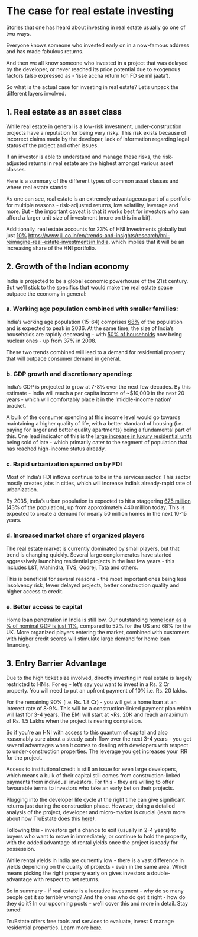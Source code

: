 # The  case for real estate investing

Stories that one has heard about investing in real estate usually go one of two ways.

Everyone knows someone who invested early on in a now-famous address and has made fabulous returns.

And then we all know someone who invested in a project that was delayed by the developer, or never reached its price potential due to exogenous factors (also expressed as - ‘isse accha return toh FD se mil jaata’).

So what is the actual case for investing in real estate? Let’s unpack the different layers involved.

## 1. Real estate as an asset class

While real estate in general is a low-risk investment, under-construction projects have a reputation for being very risky. This risk exists because of incorrect claims made by the developer, lack of information regarding legal status of the project and other issues.

If an investor is able to understand and manage these risks, the risk-adjusted returns in real estate are the highest amongst various asset classes.

Here is a summary of the different types of common asset classes and where real estate stands:



As one can see, real estate is an extremely advantageous part of a portfolio for multiple reasons - risk-adjusted returns, low volatility, leverage and more. But - the important caveat is that it works best for investors who can afford a larger unit size of investment (more on this in a bit).

Additionally, real estate accounts for 23% of HNI Investments globally but just [10%](https://www.jll.co.in/en/trends-and-insights/research/hni-reimagine-real-estate-investments) <https://www.jll.co.in/en/trends-and-insights/research/hni-reimagine-real-estate-investments>[in India](https://www.jll.co.in/en/trends-and-insights/research/hni-reimagine-real-estate-investments), which implies that it will be an increasing share of the HNI portfolio.

## 2. Growth of the Indian economy

India is projected to be a global economic powerhouse of the 21st century. But we’ll stick to the specifics that would make the real estate space outpace the economy in general:

### a. Working age population combined with smaller families:

India’s working age population (15-64) comprises [68%](https://theprint.in/india/imminent-end-of-demographic-dividend-share-of-indias-working-age-population-set-to-fall-by-2036/1451773/#:~:text=In%20simpler%20terms%2C%20India's%20working,65.1%20per%20cent%20in%202031.) of the population and is expected to peak in 2036. At the same time, the size of India’s households are rapidly decreasing - with [50% of households](https://www.thehindubusinessline.com/economy/shrinking-households-50-of-indian-families-are-nuclear/article67126676.ece) now being nuclear ones - up from 37% in 2008.

These two trends combined will lead to a demand for residential property that will outpace consumer demand in general.

### b. GDP growth and discretionary spending:

India’s GDP is projected to grow at 7-8% over the next few decades. By this estimate - India will reach a per capita income of \~\$10,000 in the next 20 years - which will comfortably place it in the ‘middle-income nation’ bracket.

A bulk of the consumer spending at this income level would go towards maintaining a higher quality of life, with a better standard of housing (i.e. paying for larger and better quality apartments) being a fundamental part of this. One lead indicator of this is the [large increase in luxury residential units](https://www.livemint.com/industry/demand-for-luxury-housing-in-india-surges-villas-most-popular-in-metro-cities-nobroker-11704440107758.html) being sold of late - which primarily cater to the segment of population that has reached high-income status already.

### c. Rapid urbanization spurred on by FDI

Most of India’s FDI inflows continue to be in the services sector. This sector mostly creates jobs in cities, which will increase India’s already-rapid rate of urbanization.

By 2035, India’s urban population is expected to hit a staggering [675 million](https://www.thehindu.com/news/national/indias-urban-population-to-stand-at-675-million-in-2035-behind-chinas-1-billion-un/article65584707.ece) (43% of the population), up from approximately 440 million today. This is expected to create a demand for nearly 50 million homes in the next 10-15 years.

### d. Increased market share of organized players

The real estate market is currently dominated by small players, but that trend is changing quickly. Several large conglomerates have started aggressively launching residential projects in the last few years - this includes L&T, Mahindra, TVS, Godrej, Tata and others.

This is beneficial for several reasons - the most important ones being less insolvency risk, fewer delayed projects, better construction quality and higher access to credit.

### e. Better access to capital

Home loan penetration in India is still low. Our outstanding [home loan as a % of nominal GDP is just 11%](https://www.imf.org/external/research/housing/index.htm), compared to 52% for the US and 68% for the UK. More organized players entering the market, combined with customers with higher credit scores will stimulate large demand for home loan financing.

## 3. Entry Barrier Advantage

Due to the high ticket size involved, directly investing in real estate is largely restricted to HNIs. For eg - let’s say you want to invest in a Rs. 2 Cr property. You will need to put an upfront payment of 10% i.e. Rs. 20 lakhs.

For the remaining 90% (i.e. Rs. 1.8 Cr) - you will get a home loan at an interest rate of 8-9%. This will be a construction-linked payment plan which will last for 3-4 years. The EMI will start at \~Rs. 20K and reach a maximum of Rs. 1.5 Lakhs when the project is nearing completion.

So if you’re an HNI with access to this quantum of capital and also reasonably sure about a steady cash-flow over the next 3-4 years - you get several advantages when it comes to dealing with developers with respect to under-construction properties. The leverage you get increases your IRR for the project.

Access to institutional credit is still an issue for even large developers, which means a bulk of their capital still comes from construction-linked payments from individual investors. For this - they are willing to offer favourable terms to investors who take an early bet on their projects.

Plugging into the developer life cycle at the right time can give significant returns just during the construction phase. However, doing a detailed analysis of the project, developer and micro-market is crucial (learn more about how TruEstate does this [here](https://www.truestate.in/)*).*

Following this - investors get a chance to exit (usually in 2-4 years) to buyers who want to move in immediately, or continue to hold the property, with the added advantage of rental yields once the project is ready for possession.

While rental yields in India are currently low - there is a vast difference in yields depending on the quality of projects - even in the same area. Which means picking the right property early on gives investors a double-advantage with respect to net returns.

So in summary - if real estate is a lucrative investment - why do so many people get it so terribly wrong? And the ones who do get it right - how do they do it? In our upcoming posts - we’ll cover this and more in detail. Stay tuned!

TruEstate offers free tools and services to evaluate, invest & manage residential properties. Learn more [here](https://www.truestate.in/)*.*